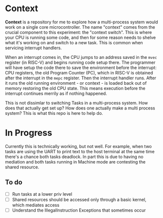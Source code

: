# Context

**Context** is a repository for me to explore how a multi-process system would work on a single core microcontroller. The name "context" comes from the crucial component to this experiment: the "context switch". This is where your CPU is running some code, and then for some reason needs to shelve what it's working on and switch to a new task. This is common when servicing interrupt handlers.

When an interrupt comes in, the CPU jumps to an address saved in the `mvec` register (in RISC-V) and begins running code setup there. The programmer will have setup the code there to save the environment before the interrupt: CPU registers, the old Program Counter (PC), which in RISC-V is obtained after the interrupt in the `mepc` register. Then the interrupt handler runs. After it runs the old running environment - or context - is loaded back out of memory restoring the old CPU state. This means execution before the interrupt continues merrily as if nothing happened.

This is not dissimlar to switching Tasks in a multi-process system. How does that actually get set up? How does one actually make a multi process system? This is what this repo is here to help do.

# In Progress
Currently this is technically working, but not well. For example, when two tasks are using the UART to print text to the host terminal at the same time there's a chance both tasks deadlock. In part this is due to having no mediation and both tasks running in Machine mode are contesting the shared resource.

## To do
- [ ] Run tasks at a lower priv level
- [ ] Shared resources should be accessed only through a basic kernel, which mediates access
- [ ] Understand the IllegalInstruction Exceptions that sometimes occur
